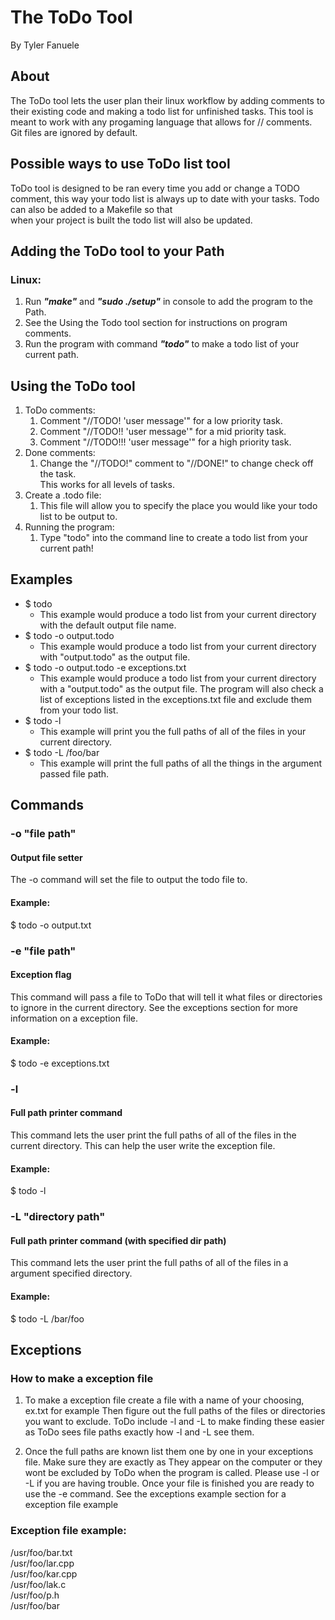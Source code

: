 # The ToDo Tool

By Tyler Fanuele

## About

The ToDo tool lets the user plan their linux workflow by adding comments to their 
existing code and making a todo list for unfinished tasks. This tool is meant to work with
any progaming language that allows for // comments. Git files are ignored by default.

## Possible ways to use ToDo list tool

ToDo tool is designed to be ran every time you add or change a TODO comment, this way your
todo list is always up to date with your tasks. Todo can also be added to a Makefile so that  
when your project is built the todo list will also be updated.

## Adding the ToDo tool to your Path

### Linux:

1. Run ***"make"*** and ***"sudo ./setup"***  in console to add the program to the Path.
2. See the Using the Todo tool section for instructions on program comments.
3. Run the program with command ***"todo"*** to make a todo list of your current path.

## Using the ToDo tool

1. ToDo comments:
	1. Comment "//TODO! 'user message'" for a low priority task.
	2. Comment "//TODO!! 'user message'" for a mid priority task.
	3. Comment "//TODO!!! 'user message'" for a high priority task.
2. Done comments:
	1. Change the "//TODO!" comment to "//DONE!" to change check off the task.   
	This works for all levels of tasks.
3. Create a .todo file:
	1. This file will allow you to specify the place you would like your todo list to be output to.
4. Running the program:
	1. Type "todo" into the command line to create a todo list from your current path!

## Examples

- $ todo 
	- This example would produce a todo list from your current directory with the default output file name.
- $ todo -o output.todo
	- This example would produce a todo list from your current directory with "output.todo" as the output file.
- $ todo -o output.todo -e exceptions.txt
	- This example would produce a todo list from your current directory with a "output.todo" as the output file.
	The program will also check a list of exceptions listed in the exceptions.txt file and exclude them from your todo list.
- $ todo -l
	- This example will print you the full paths of all of the files in your current directory.
- $ todo -L /foo/bar
	- This example will print the full paths of all the things in the argument passed file path.

## Commands

### -o "file path"

#### Output file setter

The -o command will set the file to output the todo file to.

#### Example:

$ todo -o output.txt

### -e "file path"

#### Exception flag

This command will pass a file to ToDo that will tell it what files or directories to ignore in the current directory.
See the exceptions section for more information on a exception file.

#### Example:

$ todo -e exceptions.txt

### -l

#### Full path printer command

This command lets the user print the full paths of all of the files in the current directory. This can help the user
write the exception file.

#### Example:
$ todo -l

### -L "directory path"

#### Full path printer command (with specified dir path)

This command lets the user print the full paths of all of the files in a argument specified directory.

#### Example:

$ todo -L /bar/foo

## Exceptions

### How to make a exception file

1. To make a exception file create a file with a name of your choosing, ex.txt for example
   Then figure out the full paths of the files or directories you want to exclude. ToDo include -l and -L to
   make finding these easier as ToDo sees file paths exactly how -l and -L see them. 

2. Once the full paths are known list them one by one in your exceptions file. Make sure they are exactly as
   They appear on the computer or they wont be excluded by ToDo when the program is called. Please use -l or -L
   if you are having trouble. Once your file is finished you are ready to use the -e command. See the exceptions example
   section for a exception file example


### Exception file example:

/usr/foo/bar.txt  
/usr/foo/lar.cpp  
/usr/foo/kar.cpp  
/usr/foo/lak.c  
/usr/foo/p.h  
/usr/foo/bar

